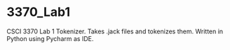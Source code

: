 # 3370_Lab1
CSCI 3370 Lab 1 Tokenizer. Takes .jack files and tokenizes them.
Written in Python using Pycharm as IDE.
